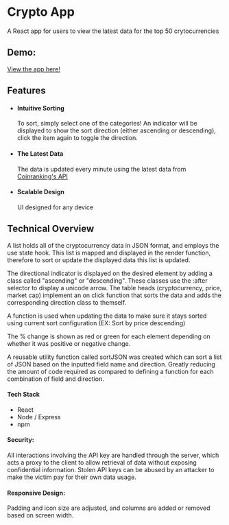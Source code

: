 <h1>Crypto App </h1>
<p>
  A React app for users to view the latest data for the top 50 crytocurrencies
</p>

<h2>Demo:</h2>
<p>
  <a href="https://crypto-app-netlify.netlify.app"> View the app here! </a> 
</p>


<h2>Features</h2>
<ul>
  <li>
    <h4> Intuitive Sorting </h4> 
    To sort, simply select one of the categories! An indicator will be displayed to show the sort direction (either ascending or descending), click the item again to toggle the direction.
  </li>
  <li>
    <h4> The Latest Data </h4> 
    The data is updated every minute using the latest data from <a href="https://rapidapi.com/Coinranking/api/coinranking1/"> Coinranking's API</a>
  </li>
  <li>
    <h4> Scalable Design </h4> 
    UI designed for any device
  </li>
</ul>

<h2>Technical Overview</h2>

<p>
  A list holds all of the cryptocurrency data in JSON format, and employs the use state hook. This list is mapped and displayed in the render function, therefore to sort or update the displayed data this list is updated.  
</p>
<p>
  The directional indicator is displayed on the desired element by adding a class called "ascending" or "descending". These classes use the :after selector to display a unicode arrow. The table heads (cryptocurrency, price, market cap) implement an on click function that sorts the data and adds the corresponding direction class to themself.
</p>
<p>
  A function is used when updating the data to make sure it stays sorted using current sort configuration (EX: Sort by price descending)
</p>
<p>
  The % change is shown as red or green for each element depending on whether it was positive or negative change. 
</p>
<p>
  A reusable utility function called sortJSON was created which can sort a list of JSON based on the inputted field name and direction. Greatly reducing the amount of code required as compared to defining a function for each combination of field and direction.   
</p>

<h4>Tech Stack</h4>
<ul>
  <li>React</li>
  <li>Node / Express</li>
  <li>npm</li>
</ul>

<h4> Security: </h4>
<p>
  All interactions involving the API key are handled through the server, which acts a proxy to the client to allow retrieval of data without exposing confidential information. Stolen API keys can be abused by an attacker to make the victim pay for their own data usage.
</p>


<h4> Responsive Design: </h4>
<p>Padding and icon size are adjusted, and columns are added or removed based on screen width. </p>






